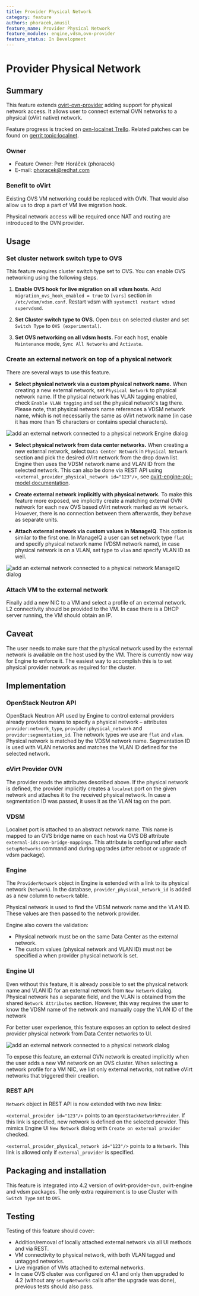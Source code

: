 ```yaml
---
title: Provider Physical Network
category: feature
authors: phoracek,amusil
feature_name: Provider Physical Network
feature_modules: engine,vdsm,ovn-provider
feature_status: In Development
---
```


# Provider Physical Network

## Summary

This feature extends [ovirt-ovn-provider](https://www.ovirt.org/develop/release-management/features/network/ovirt-ovn-provider/) adding support for physical network access. It allows user to connect external OVN networks to a physical (oVirt native) network.

Feature progress is tracked on [ovn-localnet Trello](https://trello.com/b/lxIBEn0A/ovn-localnet). Related patches can be found on [gerrit topic:localnet](https://gerrit.ovirt.org/#/q/topic:localnet).

### Owner

- Feature Owner: Petr Horáček (phoracek)
- E-mail: <phoracek@redhat.com>

### Benefit to oVirt

Existing OVS VM networking could be replaced with OVN. That would also allow us to drop a part of VM live migration hook.

Physical network access will be required once NAT and routing are introduced to the OVN provider.

## Usage

### Set cluster network switch type to OVS

This feature requires cluster switch type set to OVS. You can enable OVS networking using the following steps.

1) **Enable OVS hook for live migration on all vdsm hosts.** Add `migration_ovs_hook_enabled = true` to `[vars]` section in `/etc/vdsm/vdsm.conf`. Restart vdsm with `systemctl restart vdsmd supervdsmd`.

1) **Set Cluster switch type to OVS.** Open `Edit` on selected cluster and set `Switch Type` to `OVS (experimental)`.

1) **Set OVS networking on all vdsm hosts.** For each host, enable `Maintenance` mode, `Sync All Networks` and `Activate`.

### Create an external network on top of a physical network

There are several ways to use this feature.

- **Select physical network via a custom physical network name.** When creating a new external network, set `Physical Network` to physical network name. If the physical network has VLAN tagging enabled, check `Enable VLAN tagging` and set the physical network's tag there. Please note, that physical network name references a VDSM network name, which is not necessarily the same as oVirt network name (in case it has more than 15 characters or contains special characters).

![add an external network connected to a physical network Engine dialog](/images/features/network/provider-physical-network_new-network-dialog-engine.png)

- **Select physical network from data center networks.** When creating a new external network, select `Data Center Network` in `Physical Network` section and pick the desired oVirt network from the drop down list. Engine then uses the VDSM network name and VLAN ID from the selected network. This can also be done via REST API using `<external_provider_physical_network id="123"/>`, see [ovirt-engine-api-model documentation](http://ovirt.github.io/ovirt-engine-api-model/4.2/#types/network).

- **Create external network implicitly with physical network.** To make this feature more exposed, we implicitly create a matching external OVN network for each new OVS based oVirt network marked as `VM Network`. However, there is no connection between them afterwards, they behave as separate units.

- **Attach external network via custom values in ManageIQ**. This option is similar to the first one. In ManageIQ a user can set network type `flat` and specify physical network name (VDSM network name), in case physical network is on a VLAN, set type to `vlan` and specify VLAN ID as well.

![add an external network connected to a physical network ManageIQ dialog](/images/features/network/provider-physical-network_new-network-dialog-miq.png)

### Attach VM to the external network

Finally add a new NIC to a VM and select a profile of an external network. L2 connectivity should be provided to the VM. In case there is a DHCP server running, the VM should obtain an IP.

## Caveat

The user needs to make sure that the physical network used by the external network is available on the host used by the VM. There is currently now way for Engine to enforce it. The easiest way to accomplish this is to set physical provider network as required for the cluster.

## Implementation

### OpenStack Neutron API

OpenStack Neutron API used by Engine to control external providers already provides means to specify a physical network – attributes `provider:network_type`, `provider:physical_network` and `provider:segmentation_id`. The network types we use are `flat` and `vlan`. Physical network is matched by the VDSM network name. Segmentation ID is used with VLAN networks and matches the VLAN ID defined for the selected network.

### oVirt Provider OVN

The provider reads the attributes described above. If the physical network is defined, the provider implicitly creates a `localnet` port on the given network and attaches it to the received physical network. In case a segmentation ID was passed, it uses it as the VLAN tag on the port.

### VDSM

Localnet port is attached to an abstract network name. This name is mapped to an OVS bridge name on each host via OVS DB attribute `external-ids:ovn-bridge-mappings`. This attribute is configured after each `setupNetworks` command and during upgrades (after reboot or upgrade of vdsm package).

### Engine

The `ProviderNetwork` object in Engine is extended with a link to its physical network (`Network`). In the database, `provider_physical_network_id` is added as a new column to `network` table.

Physical network is used to find the VDSM network name and the VLAN ID. These values are then passed to the network provider.

Engine also covers the validation:

- Physical network must be on the same Data Center as the external network.
- The custom values (physical network and VLAN ID) must not be specified a when provider physical network is set.

### Engine UI

Even without this feature, it is already possible to set the physical network name and VLAN ID for an external network from `New Network` dialog. Physical network has a separate field, and the VLAN is obtained from the shared `Network Attributes` section. However, this way requires the user to know the VDSM name of the network and manually copy the VLAN ID of the network

For better user experience, this feature exposes an option to select desired provider physical network from Data Center networks to UI.

![add an external network connected to a physical network dialog](/images/features/network/provider-physical-network_new-network-dialog.png)

To expose this feature, an external OVN network is created implicitly when the user adds a new VM network on an OVS cluster. When selecting a network profile for a VM NIC, we list only external networks, not native oVirt networks that triggered their creation.

### REST API

`Network` object in REST API is now extended with two new links:

`<external_provider id="123"/>` points to an `OpenStackNetworkProvider`. If this link is specified, new network is defined on the selected provider. This mimics Engine UI `New Network` dialog with `Create on external provider` checked.

`<external_provider_physical_network id="123"/>` points to a `Network`. This link is allowed only if `external_provider` is specified.

## Packaging and installation

This feature is integrated into 4.2 version of ovirt-provider-ovn, ovirt-engine and vdsm packages. The only extra requirement is to use Cluster with `Switch Type` set to `OVS`.

## Testing

Testing of this feature should cover:

- Addition/removal of locally attached external network via all UI methods and via REST.
- VM connectivity to physical network, with both VLAN tagged and untagged networks.
- Live migration of VMs attached to external networks.
- In case OVS cluster was configured on 4.1 and only then upgraded to 4.2 (without any `setupNetworks` calls after the upgrade was done), previous tests should also pass.
